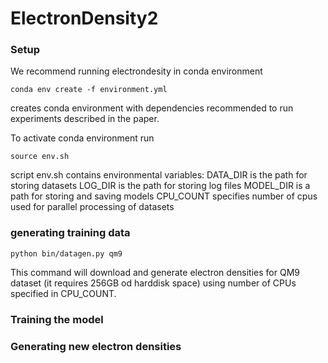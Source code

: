 # ElectronDensity2

### Setup

We recommend running electrondesity in conda environment

`conda env create -f environment.yml`

creates conda environment with dependencies recommended to
run experiments described in the paper.

To activate conda environment run 

`source env.sh`

script env.sh contains environmental variables:
DATA_DIR is the path for storing datasets
LOG_DIR is the path for storing log files
MODEL_DIR is a path for storing and saving models
CPU_COUNT specifies number of cpus used for parallel processing of datasets

### generating training data
```
python bin/datagen.py qm9
```
This command will download and generate electron densities for QM9 dataset (it requires 256GB od harddisk space) using number of CPUs specified in CPU_COUNT.
### Training the model
### Generating new electron densities
